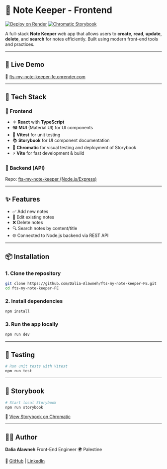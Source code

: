 # 📝 Note Keeper - Frontend

[![Deploy on Render](https://img.shields.io/badge/Live%20Demo-%20fts--my--note--keeper--fe.onrender.com-blue)](https://fts-my-note-keeper-fe.onrender.com/)
[![Chromatic Storybook](https://img.shields.io/badge/Storybook-Chromatic-purple)](https://6834cda5396cc844f7a6be87-ipyqmmfdre.chromatic.com/)

A full-stack **Note Keeper** web app that allows users to **create**, **read**, **update**, **delete**, and **search** for notes efficiently. Built using modern front-end tools and practices.

---

## 🚀 Live Demo

🔗 [fts-my-note-keeper-fe.onrender.com](https://fts-my-note-keeper-fe.onrender.com/)

---

## 🧩 Tech Stack

### 🔷 Frontend

- ⚛️ **React** with **TypeScript**
- 🖼️ **MUI** (Material UI) for UI components
- 🧪 **Vitest** for unit testing
- 📚 **Storybook** for UI component documentation
- 🚀 **Chromatic** for visual testing and deployment of Storybook
- ⚡ **Vite** for fast development & build

### 🔗 Backend (API)

Repo: [fts-my-note-keeper (Node.js/Express)](https://github.com/Dalia-Alawneh/fts-my-note-keeper)

---

## ✨ Features

- ✅ Add new notes
- 📝 Edit existing notes
- ❌ Delete notes
- 🔍 Search notes by content/title
- 🌐 Connected to Node.js backend via REST API

---

## 📦 Installation

### 1. Clone the repository

```bash
git clone https://github.com/Dalia-Alawneh/fts-my-note-keeper-FE.git
cd fts-my-note-keeper-FE
```

### 2. Install dependencies

```bash
npm install
```

### 3. Run the app locally

```bash
npm run dev
```

---

## 🧪 Testing

```bash
# Run unit tests with Vitest
npm run test
```

---

## 🧾 Storybook

```bash
# Start local Storybook
npm run storybook
```

🔗 [View Storybook on Chromatic](https://6834cda5396cc844f7a6be87-ipyqmmfdre.chromatic.com/)

---

## 🧑‍💻 Author

**Dalia Alawneh**
Front-End Engineer
🌍 Palestine

🔗 [GitHub](https://github.com/Dalia-Alawneh) | [LinkedIn](https://www.linkedin.com/in/dalia-alawneh/)
